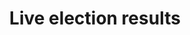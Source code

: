 ---
title: Live election results
string_date: ""
clip_url: //elections.thelensnola.org/
image_url: /images/thumbnails/2016-03-05-presidential-primary.png
image_alt: March 5, 2016, Louisiana presidential primary
deferred_image: false
description:
  Presented live election results for Louisiana and New Orleans using precinct-level maps. For the past two years, I have been responsible for all data processing and front-end web development. This election coverage has been the subject of a successful crowdfunding campaign and has been sold to news outlets in New Orleans and Louisiana.
repo: //github.com/TheLens/elections
tools: Bash, D3, GDAL/ogr2ogr, JavaScript, Leaflet, Make, Python, QGIS, S3, TopoJSON
---